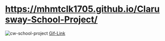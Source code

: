 # https://mhmtclk1705.github.io/Clarusway-School-Project/

<img src="https://media.giphy.com/media/ev1U41eGK2lxACxHaZ/giphy.gif" alt="cw-school-project">
<a href="https://giphy.com/gifs/ev1U41eGK2lxACxHaZ">Gif-Link</a>
